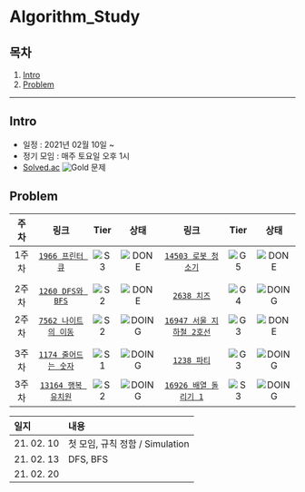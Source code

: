 # Algorithm_Study

## 목차
1. [Intro](#Intro)
2. [Problem](#Problem)

---

## Intro

* 일정 : 2021년 02월 10일 ~ 
* 정기 모임 : 매주 토요일 오후 1시
* [Solved.ac](https://solved.ac/problems/level)  ![Gold] 문제


## Problem

|   주차  | 링크                                                 | Tier      | 상태            | 링크                                                 | Tier      | 상태            |
|  :--:  | :-------------------------------------------------: | :----------:| :-------------:| :-------------------------------------------------: | :----------:| :-------------:|
|  1주차  | [`1966 프린터 큐`](https://www.acmicpc.net/problem/1966) | ![S3] | ![DONE] | [`14503 로봇 청소기`](https://www.acmicpc.net/problem/14503) | ![G5] | ![DONE] |
|                                                                                                                                                           |
|  2주차  | [`1260 DFS와 BFS`](https://www.acmicpc.net/problem/1260) | ![S2] | ![DONE] | [`2638 치즈`](https://www.acmicpc.net/problem/2638) | ![G4] | ![DOING] |
|  2주차  | [`7562 나이트의 이동`](https://www.acmicpc.net/problem/7562) | ![S2] | ![DOING] | [`16947 서울 지하철 2호선`](https://www.acmicpc.net/problem/16947) | ![G3] | ![DONE] |
|                                                                                                                                                           |
|  3주차  | [`1174 줄어드는 숫자`](https://www.acmicpc.net/problem/1174) | ![S1] | ![DOING] | [`1238 파티`](https://www.acmicpc.net/problem/1238) | ![G3] | ![DOING] |
|  3주차  | [`13164 행복 유치원`](https://www.acmicpc.net/problem/13164) | ![S2] | ![DOING] | [`16926 배열 돌리기 1`](https://www.acmicpc.net/problem/16926) | ![S3] | ![DOING] |
                                                                                                                                              

|   일지  | 내용                                                 |
|  :--  | :------------------------------------------------- |
|  21. 02. 10  | 첫 모임, 규칙 정함 / Simulation |
|  21. 02. 13  | DFS, BFS |
|  21. 02. 20  |  |


[DOING]: https://img.shields.io/badge/-DOING-red
[DONE]: https://img.shields.io/badge/-DONE-brightgreen
[Gold]: https://img.shields.io/badge/4-Gold-yellow
[S5]: https://static.solved.ac/tier_small/6.svg
[S4]: https://static.solved.ac/tier_small/7.svg
[S3]: https://static.solved.ac/tier_small/8.svg
[S2]: https://static.solved.ac/tier_small/9.svg
[S1]: https://static.solved.ac/tier_small/10.svg
[G5]: https://static.solved.ac/tier_small/11.svg
[G4]: https://static.solved.ac/tier_small/12.svg
[G3]: https://static.solved.ac/tier_small/13.svg
